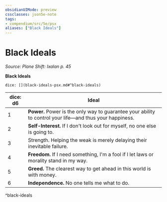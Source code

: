 ```yaml
---
obsidianUIMode: preview
cssclasses: json5e-note
tags:
- compendium/src/5e/psx
aliases: ["Black Ideals"]
---
```

# Black Ideals
*Source: Plane Shift: Ixalan p. 45* 

**Black Ideals**

`dice: [](black-ideals-psx.md#^black-ideals)`

| dice: d6 | Ideal |
|----------|-------|
| 1 | **Power.** Power is the only way to guarantee your ability to control your life—and thus your happiness. |
| 2 | **Self-Interest.** If I don't look out for myself, no one else is going to. |
| 3 | Strength. Helping the weak is merely delaying their inevitable failure. |
| 4 | **Freedom.** If I need something, I'm a fool if I let laws or morality stand in my way. |
| 5 | **Greed.** The clearest way to get ahead in this world is with money. |
| 6 | **Independence.** No one tells me what to do. |
^black-ideals